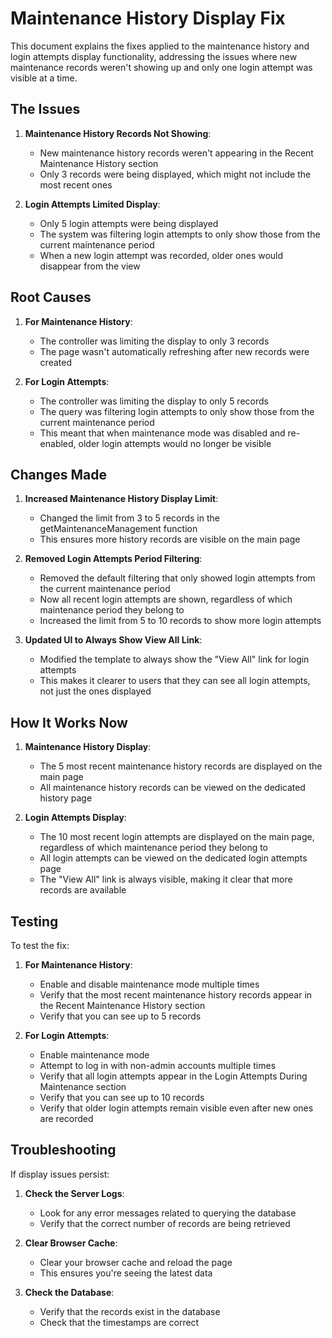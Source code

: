 # Maintenance History Display Fix

This document explains the fixes applied to the maintenance history and login attempts display functionality, addressing the issues where new maintenance records weren't showing up and only one login attempt was visible at a time.

## The Issues

1. **Maintenance History Records Not Showing**:
   - New maintenance history records weren't appearing in the Recent Maintenance History section
   - Only 3 records were being displayed, which might not include the most recent ones

2. **Login Attempts Limited Display**:
   - Only 5 login attempts were being displayed
   - The system was filtering login attempts to only show those from the current maintenance period
   - When a new login attempt was recorded, older ones would disappear from the view

## Root Causes

1. **For Maintenance History**:
   - The controller was limiting the display to only 3 records
   - The page wasn't automatically refreshing after new records were created

2. **For Login Attempts**:
   - The controller was limiting the display to only 5 records
   - The query was filtering login attempts to only show those from the current maintenance period
   - This meant that when maintenance mode was disabled and re-enabled, older login attempts would no longer be visible

## Changes Made

1. **Increased Maintenance History Display Limit**:
   - Changed the limit from 3 to 5 records in the getMaintenanceManagement function
   - This ensures more history records are visible on the main page

2. **Removed Login Attempts Period Filtering**:
   - Removed the default filtering that only showed login attempts from the current maintenance period
   - Now all recent login attempts are shown, regardless of which maintenance period they belong to
   - Increased the limit from 5 to 10 records to show more login attempts

3. **Updated UI to Always Show View All Link**:
   - Modified the template to always show the "View All" link for login attempts
   - This makes it clearer to users that they can see all login attempts, not just the ones displayed

## How It Works Now

1. **Maintenance History Display**:
   - The 5 most recent maintenance history records are displayed on the main page
   - All maintenance history records can be viewed on the dedicated history page

2. **Login Attempts Display**:
   - The 10 most recent login attempts are displayed on the main page, regardless of which maintenance period they belong to
   - All login attempts can be viewed on the dedicated login attempts page
   - The "View All" link is always visible, making it clear that more records are available

## Testing

To test the fix:

1. **For Maintenance History**:
   - Enable and disable maintenance mode multiple times
   - Verify that the most recent maintenance history records appear in the Recent Maintenance History section
   - Verify that you can see up to 5 records

2. **For Login Attempts**:
   - Enable maintenance mode
   - Attempt to log in with non-admin accounts multiple times
   - Verify that all login attempts appear in the Login Attempts During Maintenance section
   - Verify that you can see up to 10 records
   - Verify that older login attempts remain visible even after new ones are recorded

## Troubleshooting

If display issues persist:

1. **Check the Server Logs**:
   - Look for any error messages related to querying the database
   - Verify that the correct number of records are being retrieved

2. **Clear Browser Cache**:
   - Clear your browser cache and reload the page
   - This ensures you're seeing the latest data

3. **Check the Database**:
   - Verify that the records exist in the database
   - Check that the timestamps are correct
